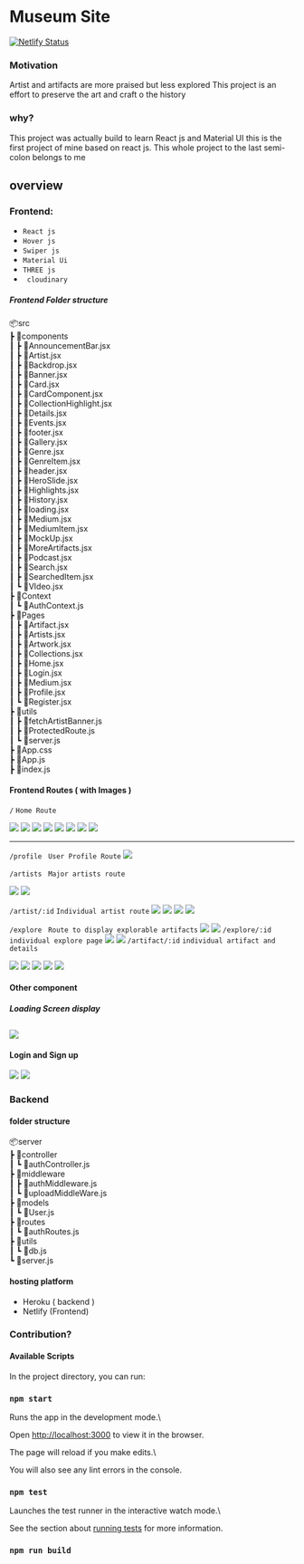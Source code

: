 # Museum Site

[![Netlify Status](https://api.netlify.com/api/v1/badges/b1520595-f28e-4de7-9562-efacb766a0ad/deploy-status)](https://app.netlify.com/sites/sonofogrelouvre/deploys)

### Motivation

<p> Artist and artifacts are more praised but less explored
This project is an effort to preserve the art and craft o the history </p>

### why?

<p> This project was actually build to learn React js and Material UI this is the first project of mine based on react js. This whole project to the last semi-colon belongs to me </p>

## overview

### Frontend:

- `React js`
- `Hover js`
- `Swiper js`
- `Material Ui`
- `THREE js`
- ` cloudinary`

##### Frontend Folder structure

📦src  
 ┣ 📂components  
 ┃ ┣ 📜AnnouncementBar.jsx  
 ┃ ┣ 📜Artist.jsx  
 ┃ ┣ 📜Backdrop.jsx  
 ┃ ┣ 📜Banner.jsx  
 ┃ ┣ 📜Card.jsx  
 ┃ ┣ 📜CardComponent.jsx  
 ┃ ┣ 📜CollectionHighlight.jsx  
 ┃ ┣ 📜Details.jsx  
 ┃ ┣ 📜Events.jsx  
 ┃ ┣ 📜footer.jsx  
 ┃ ┣ 📜Gallery.jsx  
 ┃ ┣ 📜Genre.jsx  
 ┃ ┣ 📜GenreItem.jsx  
 ┃ ┣ 📜header.jsx  
 ┃ ┣ 📜HeroSlide.jsx  
 ┃ ┣ 📜Highlights.jsx  
 ┃ ┣ 📜History.jsx  
 ┃ ┣ 📜loading.jsx  
 ┃ ┣ 📜Medium.jsx  
 ┃ ┣ 📜MediumItem.jsx  
 ┃ ┣ 📜MockUp.jsx  
 ┃ ┣ 📜MoreArtifacts.jsx  
 ┃ ┣ 📜Podcast.jsx  
 ┃ ┣ 📜Search.jsx  
 ┃ ┣ 📜SearchedItem.jsx  
 ┃ ┗ 📜VIdeo.jsx  
 ┣ 📂Context  
 ┃ ┗ 📜AuthContext.js  
 ┣ 📂Pages  
 ┃ ┣ 📜Artifact.jsx  
 ┃ ┣ 📜Artists.jsx  
 ┃ ┣ 📜Artwork.jsx  
 ┃ ┣ 📜Collections.jsx  
 ┃ ┣ 📜Home.jsx  
 ┃ ┣ 📜Login.jsx  
 ┃ ┣ 📜Medium.jsx  
 ┃ ┣ 📜Profile.jsx  
 ┃ ┗ 📜Register.jsx  
 ┣ 📂utils  
 ┃ ┣ 📜fetchArtistBanner.js  
 ┃ ┣ 📜ProtectedRoute.js  
 ┃ ┗ 📜server.js  
 ┣ 📜App.css  
 ┣ 📜App.js  
 ┣ 📜index.js

#### Frontend Routes ( with Images )

`/` `Home Route`

![](https://i.ibb.co/yQc4d4p/Screenshot-88.png)
![](https://i.ibb.co/bzhBySD/Screenshot-118.png)
![](https://i.ibb.co/Kw0RLv1/Screenshot-119.png)
![](https://i.ibb.co/JkvJ9wG/Screenshot-120.png)
![](https://i.ibb.co/DMSkM11/Screenshot-121.png)
![](https://i.ibb.co/Z2LyLP6/Screenshot-122.png)
![](https://i.ibb.co/zndzx4L/Screenshot-123.png)
![](https://i.ibb.co/hCgqWTC/Screenshot-124.png)

---

`/profile` ` User Profile Route`
![](https://i.ibb.co/6Wrm5rg/Screenshot-86.png)

`/artists` ` Major artists route`

![](https://i.ibb.co/5kgVGCs/Screenshot-125.png)
![](https://i.ibb.co/5n64sGG/Screenshot-126.png)

`/artist/:id` `Individual artist route`
![](https://i.ibb.co/pyRBrpt/Screenshot-139.png)
![](https://i.ibb.co/jzF9FXF/Screenshot-140.png)
![](https://i.ibb.co/zQ5Dnwn/Screenshot-141.png)
![](https://i.ibb.co/16v8k18/Screenshot-142.png)

`/explore` ` Route to display explorable artifacts`
![](https://i.ibb.co/jWS8DP1/Screenshot-127.png)
![](https://i.ibb.co/4RjS0F0/Screenshot-128.png)
`/explore/:id` ` individual explore page`
![](https://i.ibb.co/5FBgZTd/Screenshot-130.png)
![](https://i.ibb.co/85VgcWD/Screenshot-131.png)
`/artifact/:id` `individual artifact and details`

![](https://i.ibb.co/Thjzx5F/Screenshot-132.png)
![](https://i.ibb.co/b7DF279/Screenshot-133.png)
![](https://i.ibb.co/nnGdBcS/Screenshot-134.png)
![](https://i.ibb.co/FsPRyHV/Screenshot-135.png)
![](https://i.ibb.co/F0VJZr0/Screenshot-136.png)

#### Other component

##### Loading Screen display

## ![](https://i.ibb.co/bzPypTJ/Screenshot-93.png)

#### Login and Sign up

![](https://i.ibb.co/DCS3Pqn/Screenshot-137.png)
![](https://i.ibb.co/JtLw1H0/Screenshot-138.png)

### Backend

#### folder structure

📦server  
 ┣ 📂controller  
 ┃ ┗ 📜authController.js  
 ┣ 📂middleware  
 ┃ ┣ 📜authMiddleware.js  
 ┃ ┗ 📜uploadMiddleWare.js  
 ┣ 📂models  
 ┃ ┗ 📜User.js  
 ┣ 📂routes  
 ┃ ┗ 📜authRoutes.js  
 ┣ 📂utils  
 ┃ ┗ 📜db.js  
 ┗ 📜server.js

#### hosting platform

- Heroku ( backend )
- Netlify (Frontend)

### Contribution?

#### Available Scripts

In the project directory, you can run:

### `npm start`

Runs the app in the development mode.\

Open [http://localhost:3000](http://localhost:3000) to view it in the browser.

The page will reload if you make edits.\

You will also see any lint errors in the console.

### `npm test`

Launches the test runner in the interactive watch mode.\

See the section about [running tests](https://facebook.github.io/create-react-app/docs/running-tests) for more information.

### `npm run build`
